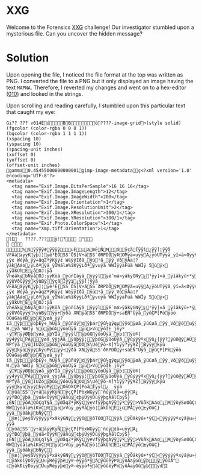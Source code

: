 XXG
=

Welcome to the Forensics [XXG](https://mapnactf.com/tasks/MAPNA.XXG_04de6faaebbf29fb11639ef77530d3b85f09a2ce.txz) challenge! Our investigator stumbled upon a mysterious file. Can you uncover the hidden message?

Solution
=

Upon opening the file, I noticed the file format at the top was written as PNG. I converted the file to a PNG but it only displayed an image having the text `MAPNA`.
Therefore, I reverted my changes and went on to a hex-editor ([010](https://www.sweetscape.com/010editor/)) and looked in the strings.

Upon scrolling and reading carefully, I stumbled upon this particular text that caught my eye:

```
Gi?? ??? v014ÈúBBõ????-image-grid¬(style solid)
(fgcolor (color-rgba 0 0 0 1))
(bgcolor (color-rgba 1 1 1 1))
(xspacing 10)
(yspacing 10)
(spacing-unit inches)
(xoffset 0)
(yoffset 0)
(offset-unit inches)
gamma0.45455000000000001gimp-image-metadataç<?xml version='1.0' encoding='UTF-8'?>
<metadata>
  <tag name="Exif.Image.BitsPerSample">16 16 16</tag>
  <tag name="Exif.Image.ImageLength">12</tag>
  <tag name="Exif.Image.ImageWidth">200</tag>
  <tag name="Exif.Image.Orientation">1</tag>
  <tag name="Exif.Image.ResolutionUnit">2</tag>
  <tag name="Exif.Image.XResolution">300/1</tag>
  <tag name="Exif.Image.YResolution">300/1</tag>
  <tag name="Exif.Photo.ColorSpace">1</tag>
  <tag name="Xmp.tiff.Orientation">1</tag>
</metadata>
lÈ	????.???ÿ!?	"
 
%$ÿÿÿÿ#ÿÿÿÿuÈ¡amÈÑMáÿçãÏÿÿì¿ÿÿ]¦ÿÿã VFÂãäÿÿKÿþ]¦ÿê³EÖSS¯ÕS[V÷ãSS¯ðRPDÔÿÞOMÿã=uÿÿA¿ÿôUTÿÿã_ÿî=ã<OÿÿKÿÿôUTÿüZßã_ÿùðóÿ¬ã_ÿþÿ×=ÿqÿãlCþÿS}¿ÿ¢ Wéÿã_ÿÿ=ãqZªÿKÿÿ¢ WéÿÿIðã_ÿü¹ã_ÿý¸VôÿÅa¦?ÿãkÁáo¿ÿLðªÿã_ÿÏWãlæ%îKÿÿLðªÿvuÿã WWÎÿÿäFüã WWÎÿ 5üÿ×	¿ÿãkÙhÉ¿åOJ:ÿã VhéãkÿbNÿåOJ:ÿÿKöã_ÿúñIàÿã_ÿýýlÿë¯má>ÿãkÿGNÿ¿²ÿÿ]×ã_ÿîãkÿû+*ÿ²ÿÿ]×ÿWçã_ÿùøRÒÿÿã_ÿûþÿÿ¦ÿë®ÿáÿãkÿ~ÿ¿Dûÿÿ¼zã_ÿîãkÿÿ¾ÿDûÿÿ¼zÿeÎã_ÿù&KKã_ÿûIUZóÿüèSk^!ÿýÙVðQÿÿýkÿùBÿÿçãÏÿÿì¿ÿÿ]¦ÿÿã VFÂãäÿÿKÿþ]¦ÿê³E{SS¯ÕS[V÷ãSS¯ðRPDÔÿÞOMÿã=uÿÿA¿ÿôUTÿÿã_ÿî=ã<OÿÿKÿÿôUTÿüZßã_ÿùðóÿ¬ã_ÿþÿ×=ÿqÿãlCþÿS}¿ÿ¢ Wéÿã_ÿÿ=ãqZªÿKÿÿ¢ WéÿÿIðã_ÿü¹ã_ÿý¸VôÿÅa¦?ÿãkÁáo¿ÿLðªÿã_ÿÏWãlæ%îKÿÿLðªÿvuÿã WWÎÿÿäFüã WWÎÿ 5üÿ×	¿ÿãkÙhÉ¿åOJ:ÿã VhéãkÿbNÿåOJ:ÿÿKöã_ÿúñIàÿã_ÿýýlÿë¯má>ÿãkÿGNÿ¿²ÿÿ]×ã_ÿîãkÿû+*ÿ²ÿÿ]×ÿWçã_ÿùøRÒÿÿã_ÿûþÿÿ¦ÿë®ÿáÿãkÿ~ÿ¿Dûÿÿ¼zã_ÿîãkÿÿ¾ÿDûÿÿ¼zÿeÎã_ÿù&KKã_ÿûIUZóÿüèSk^!ÿýÙVðQÿÿýkÿùBÿÿÿ÷ÿðã XNÿãSS¯ðRPDÔÿ÷saÊÑ"Ûÿã_ÿûÇP[Pòÿöò OOáGäÿëBÿþÆÿøã_ÿÿ?ïã_ÿþÿöþEÿ÷_hÛÿã_ÿûñúÿ¢ÿþárÿû½gÿqµÿÿóÿøã_ÿüCøã_ÿý¸VôÿöuÿÿoÛÿã_ÿýþgÁÿþÐÿôAÀ>ÿÊN]ÿÿ×ùÿðã W.ÿã WWÎÿ 5üÿþûGÿûoÛÿã_ÿü>VùÿôÎE_jñÿº	·ÿ¥ÿýØDþÿøã_ÿþYÏã_ÿýýlÿþûGÿûoÛÿã_ÿþ¦ÿò®|ÿÿ4ÿÿùPÂÿÿøã_ÿÿjÀã_ÿûþÿÿ¦ÿþûGÿûoÛÿã_ÿûýÿÿºxÿû¿{ÿÿ?ÿúõ@ÿAÚÿøã WPfýã_ÿûIUZóÿþûGÿóoÛÿãOO­S\Uéÿò·X]Yìÿÿ?ÿÿ¥Z[Bÿÿýkÿù
ÿÿýkÿùÿÿýkÿùMÿÿÿ÷ÿðã XNÿãSS¯ðRPDÔÿ÷saÊÑ"Ûÿã_ÿûÇP[Pòÿöò OOáGäÿëBÿþÆÿøã_ÿÿ?ïã_ÿþÿöþEÿ÷_hÛÿã_ÿûñúÿ¢ÿþárÿû½gÿqµÿÿóÿøã_ÿüCøã_ÿý¸VôÿöuÿÿoÛÿã_ÿýþgÁÿþÐÿôAÀ>ÿÊN]ÿÿ×ùÿðã W.ÿã WWÎÿ 5üÿþûGÿûoÛÿã_ÿü>VùÿôÎE_jñÿº	·ÿ¥ÿýØDþÿøã_ÿþYÏã_ÿýýlÿþûGÿûoÛÿã_ÿþ¦ÿò®|ÿÿ4ÿÿùPÂÿÿøã_ÿÿjÀã_ÿûþÿÿ¦ÿþûGÿûoÛÿã_ÿûýÿÿºxÿû¿{ÿÿ?ÿúõ@ÿAÚÿøã WPfýã_ÿûIUZóÿþûGÿóoÛÿãOO­S\Uéÿò·X]Yìÿÿ?ÿÿ¥Z[Bÿÿýkÿù
ÿÿýkÿùÿÿýkÿùMÿÿOñDXÇP[PòãÏÿÿì¿	ÿýä
ûÿûãSS¯ÿ÷ãäÿÿKÿÑÿçÇP[PòxWGÿÿ¯ñúÿ¢ã=uÿÿA¿	ÿýfBûÿþã_ÿúã<OÿÿKÿãñúÿ¢þÿÚÿÿDüÿÿþgÁãlCþÿS}¿ÊN]ÿöÃQûÇqT§ã_ÿØãqZªÿKÿÇýeVfÿÿþgÁÿÿÿºÿÿ>VùãkÁáo¿¥ÿòýSøOûÇCþÿã WWÎÿõãlæ%îKÿÇ®ÿö>Vùÿ¸pÿRåÿò¦ãkÙhÉ¿ùPÂÿõ±ÿOûÇ}ÿÿã_ÿõãkÿbNÿÇ´ÿæ¦ÿeýßVÿÿýÿÿºxãkÿGNÿ¿ÿÿõ@ÿõTOOTÇÿÿã_ÿÖãkÿû+*ÿÇ«ÿÿýÿÿºxÿâÿu»ÿÿS\Uéãkÿ~ÿ¿¥Z[ÿõOûÇÿÿãOO­ÿëãkÿÿ¾ÿÇübU[S\Uéÿ3öSÿÿýkÿùÿÿýkÿùSÿÿOñDXÇP[PòãÏÿÿì¿	ÿýä
ûÿûãSS¯ÿ÷ãäÿÿKÿÑÿçÇP[PòxWGÿÿ¯ñúÿ¢ã=uÿÿA¿	ÿýfBûÿþã_ÿúã<OÿÿKÿãñúÿ¢þÿÚÿÿDüÿÿþgÁãlCþÿS}¿ÊN]ÿöÃQûÇqT§ã_ÿØãqZªÿKÿÇýeVfÿÿþgÁÿÿÿºÿÿ>VùãkÁáo¿¥ÿòýSøOûÇCþÿã WWÎÿõãlæ%îKÿÇ®ÿö>Vùÿ¸pÿRåÿò¦ãkÙhÉ¿ùPÂÿõ±ÿOûÇ}ÿÿã_ÿõãkÿbNÿÇ´ÿæ¦ÿeýßVÿÿýÿÿºxãkÿGNÿ¿ÿÿõ@ÿõTOOTÇÿÿã_ÿÖãkÿû+*ÿÇ«ÿÿýÿÿºxÿâÿu»ÿÿS\Uéãkÿ~ÿ¿¥Z[ÿõOûÇÿÿãOO­ÿëãkÿÿ¾ÿÇübU[S\Uéÿ3öSÿÿýkÿùÿÿýkÿùSÿÿûÌÄ^cÿâkÐiÿDöÿÿÜuÿRèÿÿþèÿ®-èÿÿöªÿáÿûûêÿPóÿûÄaÿGûÿþÿÿûÌÄ^cÿâkÐiÿDöÿÿÜuÿRèÿÿþèÿ®-èÿÿöªÿáÿûûêÿPóÿûÄaÿGûÿþÿd2
```
